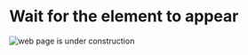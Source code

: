 # Wait for the element to appear

![web page is under construction](https://docimages.blob.core.chinacloudapi.cn/images/commingsoon20210514.jpg)
